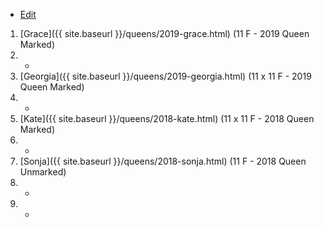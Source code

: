 * [Edit](https://github.com/joejcollins/rhapsody-angel/edit/master/_includes/apiary.md)

1. [Grace]({{ site.baseurl }}/queens/2019-grace.html) (11 F - 2019 Queen Marked)
1. -
1. [Georgia]({{ site.baseurl }}/queens/2019-georgia.html) (11 x 11 F - 2019 Queen Marked)
1. -
1. [Kate]({{ site.baseurl }}/queens/2018-kate.html) (11 x 11 F - 2018 Queen Marked)
1. -
1. [Sonja]({{ site.baseurl }}/queens/2018-sonja.html) (11 F - 2018 Queen Unmarked)
1. -
1. -
